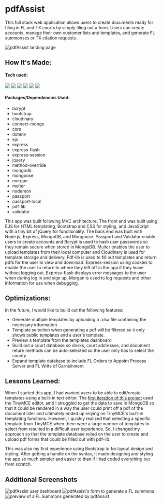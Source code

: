 
# pdfAssist
This full stack web application allows users to create documents ready for filing in FL and TX courts by simply filing out a form. Users can create accounts, manage their own customer lists and templates, and generate FL summonses or TX citation requests.

![pdfAssist landing page](/public/img/landing.png)

## How It's Made:
#### Tech used:
<p>
  <img src="https://img.shields.io/static/v1?label=|&message=HTML5&labelColor=42494F&color=213a59&style=for-the-badge&logo=HTML5&logo-color=white"/>
  <img src="https://img.shields.io/static/v1?label=|&message=CSS3&labelColor=42494F&color=213a59&style=for-the-badge&logo=CSS3&logoColor=2862e9&logo-color=white"/>
  <img src="https://img.shields.io/static/v1?label=|&message=JavaScript&labelColor=42494F&color=3d607e&style=for-the-badge&logo=JavaScript&logo-color=white"/>
  <img src="https://img.shields.io/static/v1?label=|&message=Express&labelColor=42494F&color=3d607e&style=for-the-badge&logo=Express&logo-color=white"/>    
  <img src="https://img.shields.io/static/v1?label=|&message=Node.js&labelColor=42494F&color=3d607e&style=for-the-badge&logo=Node.js&logo-color=white"/> 
  <img src="https://img.shields.io/static/v1?label=|&message=MongoDB&labelColor=42494F&color=213a59&style=for-the-badge&logo=MongoDB&logo-color=white"/> 
</p>

#### Packages/Dependencies Used:
- bcrypt
- bootstrap
- cloudinary
- connect-mongo
- cors
- dotenv
- ejs
- express
- express-flash
- express-session
- jquery
- method-override
- mongodb
- mongoose
- morgan
- multer
- nodemon
- passport
- passport-local
- pdf-lib
- validator

This app was built following MVC architecture. The front end was built using EJS for HTML templating, Bootstrap and CSS for styling, and JavaScript with a tiny bit of jQuery for functionality. The back end was built with Node.js, Express, MongoDB, and Mongoose. Passport and Validator enable users to create accounts and Bcrypt is used to hash user passwords so they remain secure when stored in MongoDB. Multer enables the user to upload templates from their local computer and Cloudinary is used for template storage and delivery. Pdf-lib is used to fill out templates and return pdfs for the user to view and download. Express-session using cookies to enable the user to return to where they left off in the app if they leave without logging out. Express-flash displays error messages to the user when during log in and sign up. Morgan is used to log requests and other information for use when debugging.

## Optimizations:
In the future, I would like to build out the following features:
- Generate multiple templates by uploading a .xlsx file containing the necessary information
- Template selection when generating a pdf will be filtered so it only shows public templates and a user's template.
- Preview a template from the templates dashboard
- Build out a court database so clerks, court addresses, and document return methods can be auto-selected so the user only has to select the county
- Expand template database to include FL Orders to Appoint Process Server and FL Writs of Garnishment

## Lessons Learned:
When I started this app, I had wanted users to be able to edit/create templates using a built-in text editor. The [first iteration of this project](https://github.com/XiaoLGrant/fl-legal-doc-generator) used the TinyMCE editor, amd I struggled to get the data to save in MongoDB so that it could be rendered in a way the user could print off a pdf of the document later and ultimately ended up relying on TinyMCE's built-in templating functions. However, I quickly realized that selecting a specific template from TinyMCE when there were a large number of templates to select from resulted in a difficult user experience. So, I changed my approach so that the template database relied on the user to create and upload pdf forms that could be filled out with pdf-lib.

This was also my first experience using Bootstrap to for layout design and styling. After getting a handle on the syntax, it made designing and styling the app so much simpler and easier to than if I had coded everything out from scratch.

## Additional Screenshots
![pdfAssist user dashboard](/public/img/accountOverview.png)
![pdfAssist's form to generate a FL summons](/public/img/generateFLForm.png)
![preview of a FL Summons generated by pdfAssist](/public/img/generateFLDoc.png)